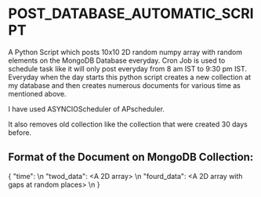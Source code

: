 # POST_DATABASE_AUTOMATIC_SCRIPT

A Python Script which posts 10x10 2D random numpy array with random elements on the MongoDB Database everyday.
Cron Job is used to schedule task like it will only post everyday from 8 am IST to 9:30 pm IST.
Everyday when the day starts this python script creates a new collection at my database and then creates numerous documents for various time as mentioned above.

I have used ASYNCIOScheduler of APscheduler.

It also removes old collection like the collection that were created 30 days before.


## Format of the Document on MongoDB Collection:

{
"time": <Time in String> \n
"twod_data": <A 2D array> \n
"fourd_data": <A 2D array with gaps at random places> \n
  }
